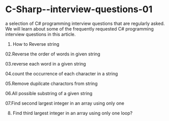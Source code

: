 # C-Sharp--interview-questions-01
a selection of C# programming interview questions that are regularly asked. We will learn about some of the frequently requested C# programming interview questions in this article.

01. How to Reverse string

02.Reverse the order of words in given string

03.reverse each word in a given string

04.count the occurrence of each character in a string

05.Remove dupilcate charactors from string 

06.All possible substring of a given string

07.Find second largest integer in an array using only one

08. Find third largest integer in an array using only one loop?
